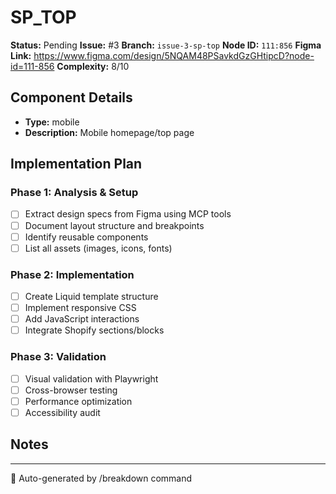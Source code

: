 # SP_TOP

**Status:** Pending
**Issue:** #3
**Branch:** `issue-3-sp-top`
**Node ID:** `111:856`
**Figma Link:** https://www.figma.com/design/5NQAM48PSavkdGzGHtipcD?node-id=111-856
**Complexity:** 8/10

## Component Details

- **Type:** mobile
- **Description:** Mobile homepage/top page

## Implementation Plan

### Phase 1: Analysis & Setup
- [ ] Extract design specs from Figma using MCP tools
- [ ] Document layout structure and breakpoints
- [ ] Identify reusable components
- [ ] List all assets (images, icons, fonts)

### Phase 2: Implementation  
- [ ] Create Liquid template structure
- [ ] Implement responsive CSS
- [ ] Add JavaScript interactions
- [ ] Integrate Shopify sections/blocks

### Phase 3: Validation
- [ ] Visual validation with Playwright
- [ ] Cross-browser testing
- [ ] Performance optimization
- [ ] Accessibility audit

## Notes

<!-- Add implementation notes here -->

---
🤖 Auto-generated by /breakdown command

